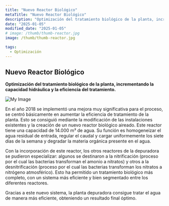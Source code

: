 ```yaml
---
title: "Nuevo Reactor Biológico"
metaTitle: "Nuevo Reactor Biológico"
description: "Optimización del tratamiento biológico de la planta, incrementando la capacidad hidráulica y la eficiencia del tratamiento."
date: "2025-01-05"
modified_date: "2025-01-05"
# image: /thumb/thumb-reactor.jpg
image: /thumb/thumb-reactor.jpg

tags:
  - Optimización
---
```


## Nuevo Reactor Biológico

<!-- <img className="PostImg" src="https://www.idr.cat/posts/resalt1.jpg"> -->

<!-- #### Resumen -->

<strong>Optimización del tratamiento biológico de la planta, incrementando la capacidad hidráulica y la eficiencia del tratamiento.</strong>

![My Image](/posts/reactor.jpg)

En el año 2018 se implementó una mejora muy significativa para el proceso, se centró básicamente en aumentar la eficiencia de tratamiento de la planta. Esto se consiguió mediante la modificación de las instalaciones existentes y la creación de un nuevo reactor biológico aireado. Este reactor tiene una capacidad de 14.000 m³ de agua. Su función es homogeneizar el agua residual de entrada, regular el caudal y cargar uniformemente los siete días de la semana y degradar la materia orgánica presente en el agua.

Con la incorporación de este reactor, los otros reactores de la depuradora se pudieron especializar: algunos se destinaron a la nitrificación (proceso por el cual las bacterias transforman el amonio a nitratos) y otros a la desnitrificación (proceso por el cual las bacterias transforman los nitratos a nitrógeno atmosférico). Esto ha permitido un tratamiento biológico más completo, con un sistema más eficiente y bien segmentado entre los diferentes reactores.

Gracias a este nuevo sistema, la planta depuradora consigue tratar el agua de manera más eficiente, obteniendo un resultado final óptimo. 